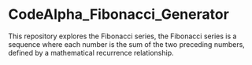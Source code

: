 # CodeAlpha_Fibonacci_Generator
This repository explores the Fibonacci series, the Fibonacci series is a sequence where each number is the sum of the two preceding numbers, defined by a mathematical recurrence relationship.

